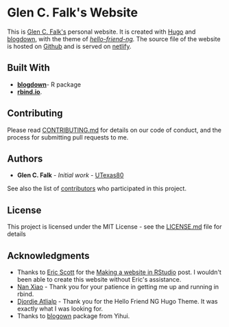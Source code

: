# Glen C. Falk's Website

This is [Glen C. Falk's](https://glenfalk.rbind.io/) personal website. It is created with [Hugo](https://gohugo.io) and [blogdown](https://bookdown.org/yihui/blogdown/), with the theme of *[hello-friend-ng](https://themes.gohugo.io/hugo-theme-hello-friend-ng/).*  The source file of the website is hosted on [Github](https://github.com/rbind/GlenFalk) and is served on [netlify](https://app.netlify.com).

## Built With

* [**blogdown**](https://github.com/rstudio/blogdown)- R package
* [**rbind.io**](https://github.com/rbind).

## Contributing

Please read [CONTRIBUTING.md](https://gist.github.com/UTexas80/e99096679a858b0a5622f2a7d3d68b3d) for details on our code of conduct, and the process for submitting pull requests to me.
 
## Authors

* **Glen C. Falk** - *Initial work* - [UTexas80](https://github.com/UTexas80)

See also the list of [contributors](https://github.com/rbind/GlenFalk/contributors) who participated in this project.

## License

This project is licensed under the MIT License - see the [LICENSE.md](/LICENSE) file for details

## Acknowledgments

* Thanks to [Eric Scott](https://github.com/Aariq) for the [Making a website in RStudio](http://www.ericrscott.com/2017/12/19/making-a-website-in-rstudio/) post. I wouldn't been able to create this website without Eric's assistance.
* [Nan Xiao](https://nanx.me/) - Thank you for your patience in getting me up and running in rbind.
* [Djordje Atlialp](https://atlialp.com/about/) - Thank you for the Hello Friend NG Hugo Theme. It was exactly what I was looking for.
* Thanks to [blogown](https://github.com/rstudio/blogdown) package from Yihui.
